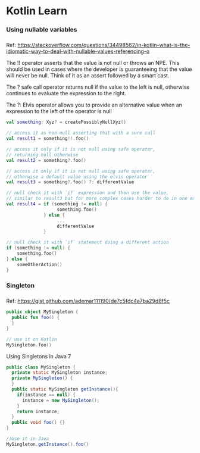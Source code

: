 # Kotlin Learn

### Using nullable variables
#####
Ref: https://stackoverflow.com/questions/34498562/in-kotlin-what-is-the-idiomatic-way-to-deal-with-nullable-values-referencing-o

The !! operator asserts that the value is not null or throws an NPE. This should be used in cases where the developer is guaranteeing that the value will never be null. Think of it as an assert followed by a smart cast.

The ? safe call operator returns null if the value to the left is null, otherwise continues to evaluate the expression to the right.

The ?: Elvis operator allows you to provide an alternative value when an expression to the left of the operator is null

```kotlin
val something: Xyz? = createPossiblyNullXyz()

// access it as non-null asserting that with a sure call
val result1 = something!!.foo()

// access it only if it is not null using safe operator, 
// returning null otherwise
val result2 = something?.foo()

// access it only if it is not null using safe operator, 
// otherwise a default value using the elvis operator
val result3 = something?.foo() ?: differentValue

// null check it with `if` expression and then use the value, 
// similar to result3 but for more complex cases harder to do in one expression
val result4 = if (something != null) {
                   something.foo() 
              } else { 
                   ...
                   differentValue 
              }

// null check it with `if` statement doing a different action
if (something != null) { 
    something.foo() 
} else { 
    someOtherAction() 
}
```
#####


### Singleton
##### 
Ref: https://gist.github.com/ademar111190/de7c5fdc4a7ba29d8f5c
```kotlin
public object MySingleton {
  public fun foo() {
  }
}

// use it on Kotlin
MySingleton.foo()
```


Using Singletons in Java 7
```java
public class MySingleton {
  private static MySingleton instance;
  private MySingleton() {
  }
  public static MySingleton getInstance(){
    if(instance == null) {
      instance = new MySingleton();
    }
    return instance;
  }
  public void foo() {}
}

//Use it in Java
MySingleton.getInstance().foo()
```
#####
